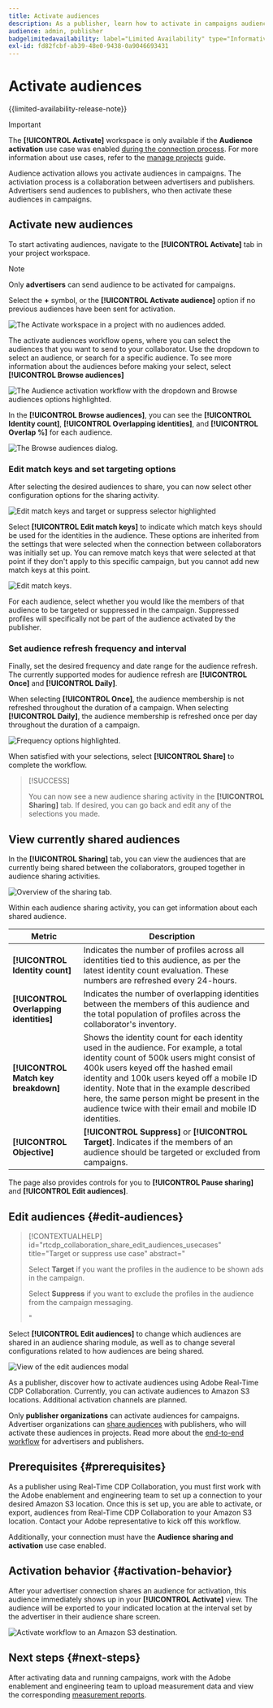 ```yaml
---
title: Activate audiences
description: As a publisher, learn how to activate in campaigns audiences shared with you by your collaborator. 
audience: admin, publisher
badgelimitedavailability: label="Limited Availability" type="Informative" url="https://helpx.adobe.com/legal/product-descriptions/real-time-customer-data-platform-collaboration.html newtab=true"
exl-id: fd82fcbf-ab39-48e0-9438-0a9046693431
---
```

# Activate audiences

{{limited-availability-release-note}}

>[!IMPORTANT]
>
>The **[!UICONTROL Activate]** workspace is only available if the **Audience activation** use case was enabled [during the connection process](../connect/establishing-connections.md#connection-settings). For more information about use cases, refer to the [manage projects](./manage-projects.md#project-use-cases) guide.

Audience activation allows you activate audiences in campaigns. The activiation process is a collaboration between advertisers and publishers. Advertisers send audiences to publishers, who then activate these audiences in campaigns.

## Activate new audiences

To start activating audiences, navigate to the **[!UICONTROL Activate]** tab in your project workspace. 

>[!NOTE]
>
>Only **advertisers** can send audience to be activated for campaigns. 

Select the **+** symbol, or the **[!UICONTROL Activate audience]** option if no previous audiences have been sent for activation.

![The Activate workspace in a project with no audiences added.](/help/assets/collaborate/activate/activate-new-audiences.png)

The activate audiences workflow opens, where you can select the audiences that you want to send to your collaborator. Use the dropdown to select an audience, or search for a specific audience. To see more information about the audiences before making your select, select **[!UICONTROL Browse audiences]**

![The Audience activation workflow with the dropdown and Browse audiences options highlighted.](/help/assets/collaborate/activate/audience-activation.png)

In the **[!UICONTROL Browse audiences]**, you can see the **[!UICONTROL Identity count]**, **[!UICONTROL Overlapping identities]**, and **[!UICONTROL Overlap %]** for each audience.

<!-- REPLACE THIS TOMORROW AND THEN KEEP EDITING -->

![The Browse audiences dialog.](/help/assets/collaborate/activate/browse-audiences.png)

### Edit match keys and set targeting options

After selecting the desired audiences to share, you can now select other configuration options for the sharing activity.

![Edit match keys and target or suppress selector highlighted](/help/assets/collaborate/share/match-keys-and-targeting.png)

Select **[!UICONTROL Edit match keys]** to indicate which match keys should be used for the identities in the audience. These options are inherited from the settings that were selected when the connection between collaborators was initially set up. You can remove match keys that were selected at that point if they don't apply to this specific campaign, but you cannot add new match keys at this point. 

![Edit match keys.](/help/assets/collaborate/share/update-match-keys.png)

For each audience, select whether you would like the members of that audience to be targeted or suppressed in the campaign. Suppressed profiles will specifically not be part of the audience activated by the publisher.

### Set audience refresh frequency and interval

Finally, set the desired frequency and date range for the audience refresh. The currently supported modes for audience refresh are **[!UICONTROL Once]** and **[!UICONTROL Daily]**. 

When selecting **[!UICONTROL Once]**, the audience membership is not refreshed throughout the duration of a campaign. When selecting **[!UICONTROL Daily]**, the audience membership is refreshed once per day throughout the duration of a campaign.

![Frequency options highlighted.](/help/assets/collaborate/share/audience-refresh-frequency.png)

When satisfied with your selections, select **[!UICONTROL Share]** to complete the workflow. 

>[!SUCCESS]
>
>You can now see a new audience sharing activity in the **[!UICONTROL Sharing]** tab. If desired, you can go back and edit any of the selections you made. 

## View currently shared audiences

In the **[!UICONTROL Sharing]** tab, you can view the audiences that are currently being shared between the collaborators, grouped together in audience sharing activities. 

![Overview of the sharing tab.](/help/assets/collaborate/share/share-tab-overview.png)

<!--

The banner at the top of the page shows figures across all audience sharing activities. 

![The hero banner in the sharing tab.](/help/assets/collaborate/share/share-hero-banner.png)


|Metric | Description |
|---------|----------|
| **[!UICONTROL Shared audiences]** | Indicates the number of audiences shared between collaborators in this project, across all audience sharing modules. |
| **[!UICONTROL Estimated addressable reach]** | Indicates the approximate number of profiles that you can reach across all the audiences that are currently shared in the project. [TODO: ADD INFORMATION ABOUT HOW THIS IS CALCULATED] |
| **[!UICONTROL Target identities]** | The number of identities across all audiences shared in this project for which you selected to target the profiles. |
| **[!UICONTROL Suppress identities]** | The number of identities across all audiences shared in this project for which you selected to suppress the profiles and thereby not target them in campaigns. |

-->

Within each audience sharing activity, you can get information about each shared audience. 

|Metric | Description |
|---------|----------|
| **[!UICONTROL Identity count]** | Indicates the number of profiles across all identities tied to this audience, as per the latest identity count evaluation. These numbers are refreshed every 24-hours. |
| **[!UICONTROL Overlapping identities]** | Indicates the number of overlapping identities between the members of this audience and the total population of profiles across the collaborator's inventory. |
| **[!UICONTROL Match key breakdown]** | Shows the identity count for each identity used in the audience. For example, a total identity count of 500k users might consist of 400k users keyed off the hashed email identity and 100k users keyed off a mobile ID identity. Note that in the example described here, the same person might be present in the audience twice with their email and mobile ID identities. |
| **[!UICONTROL Objective]** | **[!UICONTROL Suppress]** or **[!UICONTROL Target]**. Indicates if the members of an audience should be targeted or excluded from campaigns. |

The page also provides controls for you to **[!UICONTROL Pause sharing]** and **[!UICONTROL Edit audiences]**.

## Edit audiences {#edit-audiences}

>[!CONTEXTUALHELP]
>id="rtcdp_collaboration_share_edit_audiences_usecases"
>title="Target or suppress use case"
>abstract="<p>Select **Target** if you want the profiles in the audience to be shown ads in the campaign.</p> <p>Select **Suppress** if you want to exclude the profiles in the audience from the campaign messaging.</p>"

Select **[!UICONTROL Edit audiences]** to change which audiences are shared in an audience sharing module, as well as to change several configurations related to how audiences are being shared.

![View of the edit audiences modal](/help/assets/collaborate/share/edit-audiences-modal.png)

<!--

Search for audiences that you want to add to the sharing module. 

For each audience, you can select whether you'd like to target or suppress those profiles in campaigns. 

To remove an audience from the sharing module, select the trash can icon [TODO: add spectrum icon and folder].

Select how often you would like the audience membership to be refreshed and the date range within which you want the membership of the audience to be refreshed. 

TODO: are there any limitations for frequency in the M1 release?

-->

As a publisher, discover how to activate audiences using Adobe Real-Time CDP Collaboration. Currently, you can activate audiences to Amazon S3 locations. Additional activation channels are planned.

Only **publisher organizations** can activate audiences for campaigns. Advertiser organizations can [share audiences](/help/guide/collaborate/share.md) with publishers, who will activate these audiences in projects. Read more about the [end-to-end workflow](/help/guide/end-to-end-workflow.md) for advertisers and publishers.

## Prerequisites {#prerequisites}

As a publisher using Real-Time CDP Collaboration, you must first work with the Adobe enablement and engineering team to set up a connection to your desired Amazon S3 location. Once this is set up, you are able to activate, or export, audiences from Real-Time CDP Collaboration to your Amazon S3 location. Contact your Adobe representative to kick off this workflow.

Additionally, your connection must have the **Audience sharing and activation** use case enabled.

## Activation behavior {#activation-behavior}

After your advertiser connection shares an audience for activation, this audience immediately shows up in your **[!UICONTROL Activate]** view. The audience will be exported to your indicated location at the interval set by the advertiser in their audience share screen.

![Activate workflow to an Amazon S3 destination.](/help/assets/collaborate/activate/activate-to-amazon-s3.png)

## Next steps {#next-steps}

After activating data and running campaigns, work with the Adobe enablement and engineering team to upload measurement data and view the corresponding [measurement reports](/help/guide/collaborate/measure.md).
